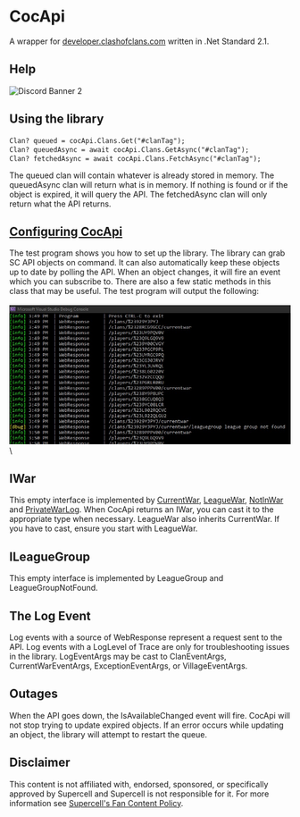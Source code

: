 # CocApi
A wrapper for [developer.clashofclans.com](https://developer.clashofclans.com/#/) written in .Net Standard 2.1.
 
## Help  
![Discord Banner 2](https://discordapp.com/api/guilds/701245583444279328/widget.png?style=banner2)

## Using the library
```
Clan? queued = cocApi.Clans.Get("#clanTag");
Clan? queuedAsync = await cocApi.Clans.GetAsync("#clanTag");
Clan? fetchedAsync = await cocApi.Clans.FetchAsync("#clanTag");
```
The queued clan will contain whatever is already stored in memory.
The queuedAsync clan will return what is in memory.  If nothing is found or if the object is expired, it will query the API.
The fetchedAsync clan will only return what the API returns.

## [Configuring CocApi](/CocApiConsoleTest/Program.cs)
The test program shows you how to set up the library.
The library can grab SC API objects on command.
It can also automatically keep these objects up to date by polling the API.
When an object changes, it will fire an event which you can subscribe to.
There are also a few static methods in this class that may be useful.
The test program will output the following:<br/><br/>
![Test Program console output](/images/console.jpg)\

## IWar
This empty interface is implemented by [CurrentWar](/CocApiLibrary/Models/War/CurrentWar.cs), [LeagueWar](/CocApiLibrary/Models/War/LeagueWar.cs), [NotInWar](/CocApiLibrary/Models/War/NotInWar.cs) and [PrivateWarLog](/CocApiLibrary/Models/War/PrivateWarLog.cs).
When CocApi returns an IWar, you can cast it to the appropriate type when necessary.
LeagueWar also inherits CurrentWar.  If you have to cast, ensure you start with LeagueWar.

## ILeagueGroup
This empty interface is implemented by LeagueGroup and LeagueGroupNotFound.

## The Log Event
Log events with a source of WebResponse represent a request sent to the API.
Log events with a LogLevel of Trace are only for troubleshooting issues in the library.
LogEventArgs may be cast to ClanEventArgs, CurrentWarEventArgs, ExceptionEventArgs, or VillageEventArgs.

## Outages
When the API goes down, the IsAvailableChanged event will fire.
CocApi will not stop trying to update expired objects.
If an error occurs while updating an object, the library will attempt to restart the queue.

## Disclaimer
This content is not affiliated with, endorsed, sponsored, or specifically approved by Supercell and Supercell is not responsible for it. For more information see [Supercell's Fan Content Policy](https://supercell.com/en/fan-content-policy/).